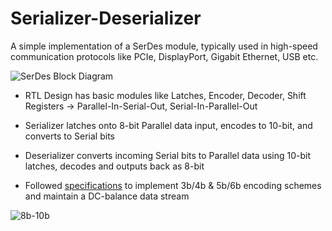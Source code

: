 # Serializer-Deserializer
A simple implementation of a SerDes module, typically used in high-speed communication protocols like PCIe, DisplayPort, Gigabit Ethernet, USB etc.

![SerDes Block Diagram](https://user-images.githubusercontent.com/34355989/132104019-276ba8cd-9032-41ae-b1d5-96f2250137d3.jpg)

- RTL Design has basic modules like Latches, Encoder, Decoder, Shift Registers -> Parallel-In-Serial-Out, Serial-In-Parallel-Out

- Serializer latches onto 8-bit Parallel data input, encodes to 10-bit, and converts to Serial bits

- Deserializer converts incoming Serial bits to Parallel data using 10-bit latches, decodes and outputs back as 8-bit

- Followed [specifications](http://www.latticesemi.com/products/designsoftwareandip/intellectualproperty/referencedesigns/referencedesigns01/8b10bencoderdecoder) to implement 3b/4b & 5b/6b encoding schemes and maintain a DC-balance data stream

![8b-10b](https://user-images.githubusercontent.com/34355989/131135737-fb6100c9-c64b-45e6-8f66-3da37a93afa2.png)

